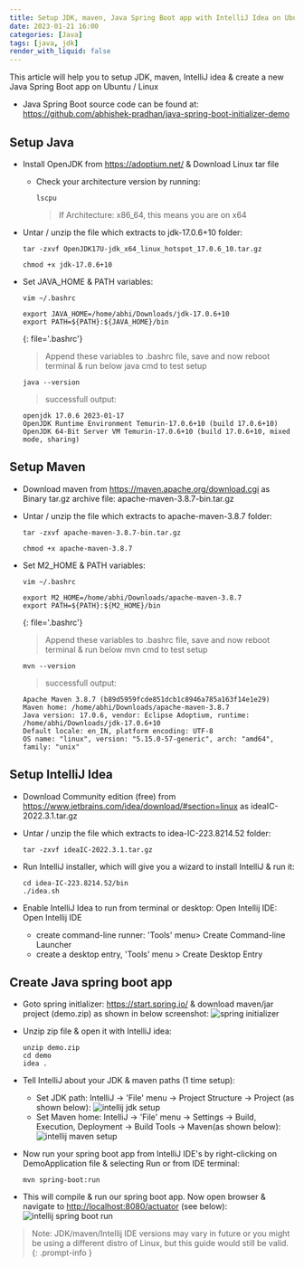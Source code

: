 ```yaml
---
title: Setup JDK, maven, Java Spring Boot app with IntelliJ Idea on Ubuntu / Linux
date: 2023-01-21 16:00
categories: [Java]
tags: [java, jdk]
render_with_liquid: false
---
```


This article will help you to setup JDK, maven, IntelliJ idea &amp; create a new Java Spring Boot app on Ubuntu / Linux
- Java Spring Boot source code can be found at: <https://github.com/abhishek-pradhan/java-spring-boot-initializer-demo> 

## Setup Java
- Install OpenJDK from <https://adoptium.net/> &amp; Download Linux tar file
  - Check your architecture version by running:
    ```terminal
    lscpu
    ```
    > If Architecture: x86_64, this means you are on x64

- Untar / unzip the file which extracts to jdk-17.0.6+10 folder:
  ```terminal
  tar -zxvf OpenJDK17U-jdk_x64_linux_hotspot_17.0.6_10.tar.gz
  ```

  ```terminal
  chmod +x jdk-17.0.6+10 
  ```

- Set JAVA_HOME &amp; PATH variables: 
  ```terminal
  vim ~/.bashrc
  ```

  ```terminal
  export JAVA_HOME=/home/abhi/Downloads/jdk-17.0.6+10 
  export PATH=${PATH}:${JAVA_HOME}/bin 
  ```
  {: file='.bashrc'}

  > Append these variables to .bashrc file, save and now reboot terminal &amp; run below java cmd to test setup

  ```terminal
  java --version
  ```
  > successfull output: 
    ```console
    openjdk 17.0.6 2023-01-17
    OpenJDK Runtime Environment Temurin-17.0.6+10 (build 17.0.6+10)
    OpenJDK 64-Bit Server VM Temurin-17.0.6+10 (build 17.0.6+10, mixed mode, sharing)
    ```

## Setup Maven
- Download maven from <https://maven.apache.org/download.cgi> as Binary tar.gz archive file: apache-maven-3.8.7-bin.tar.gz 

- Untar / unzip the file which extracts to apache-maven-3.8.7 folder:
  ```terminal
  tar -zxvf apache-maven-3.8.7-bin.tar.gz 
  ```
  ```terminal
  chmod +x apache-maven-3.8.7 
  ```

- Set M2_HOME &amp; PATH variables: 
  ```terminal
  vim ~/.bashrc 
  ```
  ```terminal
  export M2_HOME=/home/abhi/Downloads/apache-maven-3.8.7 
  export PATH=${PATH}:${M2_HOME}/bin
  ```
  {: file='.bashrc'}

  > Append these variables to .bashrc file, save and now reboot terminal &amp; run below mvn cmd to test setup

  ```terminal
  mvn --version
  ```
  > successfull output: 
    ```console
    Apache Maven 3.8.7 (b89d5959fcde851dcb1c8946a785a163f14e1e29)
    Maven home: /home/abhi/Downloads/apache-maven-3.8.7
    Java version: 17.0.6, vendor: Eclipse Adoptium, runtime: /home/abhi/Downloads/jdk-17.0.6+10
    Default locale: en_IN, platform encoding: UTF-8
    OS name: "linux", version: "5.15.0-57-generic", arch: "amd64", family: "unix"
    ```

## Setup IntelliJ Idea
- Download Community edition (free) from <https://www.jetbrains.com/idea/download/#section=linux> as ideaIC-2022.3.1.tar.gz 

- Untar / unzip the file which extracts to idea-IC-223.8214.52 folder: 
  ```terminal
  tar -zxvf ideaIC-2022.3.1.tar.gz 
  ```

- Run IntelliJ installer, which will give you a wizard to install IntelliJ &amp; run it: 
  ```terminal
  cd idea-IC-223.8214.52/bin
  ./idea.sh
  ```

- Enable IntelliJ Idea to run from terminal or desktop: Open Intellij IDE: Open Intellij IDE
  - create command-line runner: 'Tools' menu> Create Command-line Launcher
  - create a desktop entry, 'Tools' menu > Create Desktop Entry

## Create Java spring boot app
- Goto spring initlalizer: <https://start.spring.io/> &amp; download maven/jar project (demo.zip) as shown in below screenshot:
![spring initializer](/assets/img/posts/2023-01-21-setup-java-spring-boot-with-intellij-idea/spring-initializer.png)

- Unzip zip file &amp; open it with IntelliJ idea: 
  ```terminal
  unzip demo.zip
  cd demo
  idea . 
  ```
- Tell IntelliJ about your JDK &amp; maven paths (1 time setup):
  - Set JDK path: IntelliJ -> 'File' menu -> Project Structure -> Project (as shown below):
    ![intellij jdk setup](/assets/img/posts/2023-01-21-setup-java-spring-boot-with-intellij-idea/intellij-jdk-setup.png)
  - Set Maven home: IntelliJ -> 'File' menu -> Settings -> Build, Execution, Deployment -> Build Tools -> Maven(as shown below):
    ![intellij maven setup](/assets/img/posts/2023-01-21-setup-java-spring-boot-with-intellij-idea/intellij-maven-setup.png)

- Now run your spring boot app from IntelliJ IDE's by right-clicking on DemoApplication file &amp; selecting Run or from IDE terminal:
  ```terminal
  mvn spring-boot:run 
  ```

- This will compile &amp; run our spring boot app. Now open browser &amp; navigate to <http://localhost:8080/actuator> (see below): 
![intellij spring boot run](/assets/img/posts/2023-01-21-setup-java-spring-boot-with-intellij-idea/intellij-spring-boot-run.png)

> Note: JDK/maven/Intellij IDE versions may vary in future or you might be using a different distro of Linux, but this guide would still be valid.
{: .prompt-info }